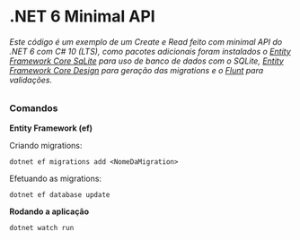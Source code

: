 # .NET 6 Minimal API

###### Este código é um exemplo de um Create e Read feito com minimal API do .NET 6 com C# 10 (LTS), como pacotes adicionais foram instalados o [Entity Framework Core SqLite](https://docs.microsoft.com/pt-br/ef/core/providers/sqlite/?tabs=dotnet-core-cli) para uso de banco de dados com o SQLite, [Entity Framework Core Design](https://docs.microsoft.com/pt-br/ef/core/get-started/overview/install) para geração das migrations e o [Flunt](https://github.com/andrebaltieri/Flunt) para validações.


### Comandos
**Entity Framework (ef)**

Criando migrations:

` dotnet ef migrations add <NomeDaMigration> `

Efetuando as migrations:

` dotnet ef database update `


**Rodando a aplicação**

` dotnet watch run `
